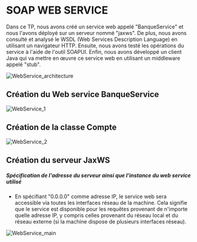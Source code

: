 # SOAP WEB SERVICE

Dans ce TP, nous avons créé un service web appelé "BanqueService" et nous l'avons déployé sur un serveur nommé "jaxws". De plus, nous avons consulté et analysé le WSDL (Web Services Description Language) en utilisant un navigateur HTTP. Ensuite, nous avons testé les opérations du service à l'aide de l'outil SOAPUI. Enfin, nous avons développé un client Java qui va mettre en œuvre ce service web en utilisant un middleware appelé "stub".

![WebService_architecture](https://github.com/Musta1Pha/SOAP_WebService/assets/91842692/9ff51146-3179-4927-ab24-aef5a8e69e8b)


<h2>Création du Web service BanqueService</h2>

![WebService_1](https://github.com/Musta1Pha/SOAP_WebService/assets/91842692/e2da1ea6-ed53-474d-874f-af0492d42373)

<h2>Création de la classe Compte</h2>

![WebService_2](https://github.com/Musta1Pha/SOAP_WebService/assets/91842692/535ec9ed-8616-4d4f-95b5-cba8812d2507)

<h2>Création du serveur JaxWS</h2><h5>Spécification de l'adresse du serveur ainsi que l'instance du web service utilisé</h5>
  
  - En spécifiant "0.0.0.0" comme adresse IP, le service web sera accessible via toutes les interfaces réseau de la machine. Cela signifie que le service est disponible pour les requêtes provenant de n'importe quelle adresse IP, y compris celles provenant du réseau local      et du réseau externe (si la machine dispose de plusieurs interfaces réseau).
    
  ![WebService_main](https://github.com/Musta1Pha/SOAP_WebService/assets/91842692/7a2f7b8d-0e7a-4234-872d-5f9ea7ea4384)




